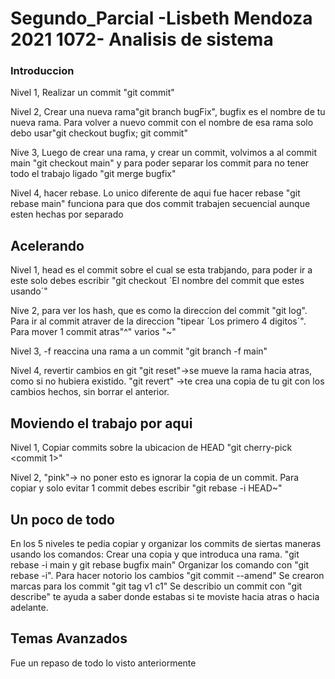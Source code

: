 # Segundo_Parcial -Lisbeth Mendoza 2021 1072- Analisis de sistema 

### Introduccion
Nivel 1, Realizar un commit "git commit"

Nivel 2, Crear una nueva rama"git branch bugFix", bugfix es el nombre de tu nueva rama. Para volver a nuevo commit con el nombre de esa rama solo debo usar"git checkout bugfix; git commit"

Nive 3, Luego de crear una rama, y crear un commit, volvimos a al commit main "git checkout main" y para poder separar los commit para no tener todo el trabajo ligado "git merge bugfix"

Nivel 4, hacer rebase. Lo unico diferente de aqui fue hacer rebase "git rebase main" funciona para que dos commit trabajen secuencial aunque esten hechas por separado

## Acelerando
Nivel 1, head es el commit sobre el cual se esta trabjando, para poder ir a este solo debes escribir "git checkout ´El nombre del commit que estes usando´"

Nive 2, para ver los hash, que es como la direccion del commit "git log". Para ir al commit atraver de la direccion "tipear ´Los primero 4 digitos´". Para mover 1 commit atras"^" varios "~<num>" 
 
Nivel 3, -f reaccina una rama a un commit "git branch -f main" 

Nivel 4, revertir cambios en git "git reset"->se mueve la rama hacia atras, como si no hubiera existido. "git revert" ->te crea una copia de tu git con los cambios hechos, sin borrar el anterior. 

## Moviendo el trabajo por aqui
Nivel 1, Copiar commits sobre la ubicacion de HEAD "git cherry-pick <commit 1>" 

Nivel 2, "pink"-> no poner esto es ignorar la copia de un commit. Para copiar y solo evitar 1 commit debes escribir "git rebase -i HEAD~<num>" 

## Un poco de todo 
 En los 5 niveles te pedia copiar y organizar los commits de siertas maneras usando los comandos: 
 Crear una copia y que introduca una rama. "git rebase -i main y git rebase bugfix main"
 Organizar los comando con "git rebase -i". Para hacer notorio los cambios "git commit --amend" 
 Se crearon marcas para los commit "git tag v1 c1"
 Se describio un commit con "git describe" te ayuda a saber donde estabas si te moviste hacia atras o hacia adelante. 
 
 ## Temas Avanzados
 Fue un repaso de todo lo visto anteriormente
 
 
 
 
